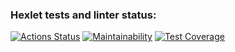 ### Hexlet tests and linter status:
[![Actions Status](https://github.com/VictorGotsenko/java-project-78/actions/workflows/hexlet-check.yml/badge.svg)](https://github.com/VictorGotsenko/java-project-78/actions)
[![Maintainability](https://api.codeclimate.com/v1/badges/816a66e17a812dadd31f/maintainability)](https://codeclimate.com/github/VictorGotsenko/java-project-78/maintainability)
[![Test Coverage](https://api.codeclimate.com/v1/badges/816a66e17a812dadd31f/test_coverage)](https://codeclimate.com/github/VictorGotsenko/java-project-78/test_coverage)
